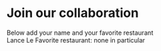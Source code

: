 # Join our collaboration

Below add your name and your favorite restaurant
<br>
Lance Le Favorite restaurant: none in particular <br>
